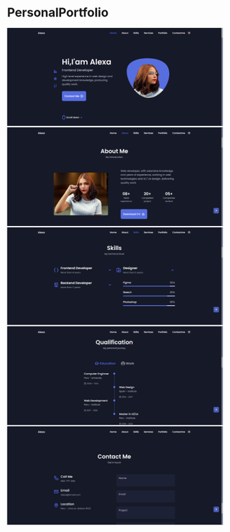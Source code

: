 # PersonalPortfolio

<img src="https://raw.githubusercontent.com/Gamze-Celik/PersonalPortfolio/main/Ads%C4%B1z.png" width="auto">
<img src="https://raw.githubusercontent.com/Gamze-Celik/PersonalPortfolio/main/Ads%C4%B1z2.png" width="auto">
<img src="https://raw.githubusercontent.com/Gamze-Celik/PersonalPortfolio/main/Ads%C4%B1z3.png" width="auto">
<img src="https://raw.githubusercontent.com/Gamze-Celik/PersonalPortfolio/main/Ads%C4%B1z4.png" width="auto">
<img src="https://raw.githubusercontent.com/Gamze-Celik/PersonalPortfolio/main/Ads%C4%B1z5.png" width="auto">
